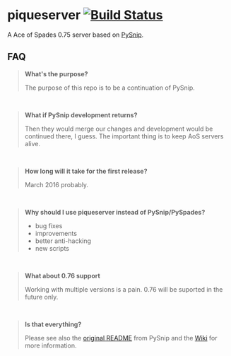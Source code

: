 # piqueserver [![Build Status](https://travis-ci.org/piqueserver/piqueserver.svg?branch=master)](https://travis-ci.org/piqueserver/piqueserver)
A Ace of Spades 0.75 server based on [PySnip](https://github.com/NateShoffner/PySnip).

## FAQ
> **What's the purpose?**
>
> The purpose of this repo is to be a continuation of PySnip.

<br>

> **What if PySnip development returns?**
>
> Then they would merge our changes and development would be continued
> there, I guess. The important thing is to keep AoS servers alive.

<br>

> **How long will it take for the first release?**
>
> March 2016 probably. 

<br>

> **Why should I use piqueserver instead of PySnip/PySpades?**
> 
> * bug fixes
> * improvements
> * better anti-hacking
> * new scripts

<br>

> **What about 0.76 support**
>
> Working with multiple versions is a pain. 0.76 will be suported in the
> future only.

<br>

> **Is that everything?**
>
> Please see also the [original README](OLD_README.md) from PySnip and
> the [Wiki](https://github.com/piqueserver/piqueserver/wiki) for more information.
